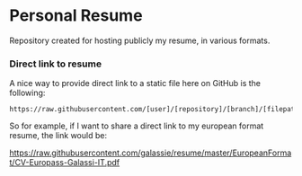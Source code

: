 # Personal Resume

Repository created for hosting publicly my resume, in various formats.

### Direct link to resume

A nice way to provide direct link to a static file here on GitHub is the following:

    https://raw.githubusercontent.com/[user]/[repository]/[branch]/[filepath]

So for example, if I want to share a direct link to my european format resume, the link would be:

https://raw.githubusercontent.com/galassie/resume/master/EuropeanFormat/CV-Europass-Galassi-IT.pdf